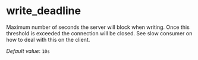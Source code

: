 # write_deadline

Maximum number of seconds the server will block when writing. Once
this threshold is exceeded the connection will be closed. See slow
consumer on how to deal with this on the client.

*Default value*: `10s`

